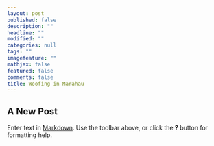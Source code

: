 ```yaml
---
layout: post
published: false
description: ""
headline: ""
modified: ""
categories: null
tags: ""
imagefeature: ""
mathjax: false
featured: false
comments: false
title: Woofing in Marahau
---
```

## A New Post

Enter text in [Markdown](http://daringfireball.net/projects/markdown/). Use the toolbar above, or click the **?** button for formatting help.
